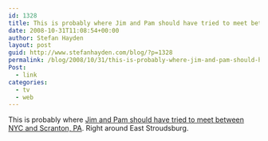 ```yaml
---
id: 1328
title: This is probably where Jim and Pam should have tried to meet between NYC and Scranton, PA
date: 2008-10-31T11:08:54+00:00
author: Stefan Hayden
layout: post
guid: http://www.stefanhayden.com/blog/?p=1328
permalink: /blog/2008/10/31/this-is-probably-where-jim-and-pam-should-have-tried-to-meet-between-nyc-and-scranton-pa/
Post:
  - link
categories:
  - tv
  - web
---
```

This is probably where <a href="http://meetinbetween.us/maps/94d5c83">Jim and Pam should have tried to meet between NYC and Scranton, PA</a>. Right around East Stroudsburg.